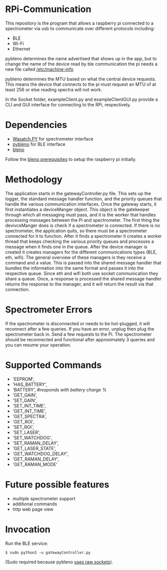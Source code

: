 # RPi-Communication

This repository is the program that allows a raspberry pi connected to a spectrometer via usb to communicate over different protocols including:
  - BLE
  - Wi-Fi
  - Ethernet

pybleno determines the name advertised that shows up in the app, but to change the name of the device read by ble communication the pi needs a new file called [/etc/machine-info](https://stackoverflow.com/questions/26299053/changing-raspberry-pi-bluetooth-device-name)

pybleno determines the MTU based on what the central device requests. This means the device that connects to the pi must request an MTU of at least 256 or else reading spectra will not work.

In the Socket folder, exampleClient.py and exampleClientGUI.py provide a CLI and GUI interface for connecting to the RPi, respectively.

# Dependencies

- [Wasatch.PY](https://github.com/WasatchPhotonics/Wasatch.PY) for spectrometer interface
- [pybleno](https://github.com/Adam-Langley/pybleno) for BLE interface
- [bleno](https://github.com/noble/bleno)

Follow the [bleno prerequisites](https://github.com/noble/bleno#prerequisites) to setup the raspberry pi initially. 

# Methodology

The application starts in the gatewayController.py file. This sets up the logger, the standard message handler function, and the priority queues that handle the various communication interfaces. Once the gateway starts, it first instantiates a deviceManger object. This object is the gatekeeper through which all messaging must pass, and it is the worker that handles processing messages between the Pi and spectrometer. The first thing the devivceManger does is check if a spectrometer is connected. If there is no spectrometer, the application quits, so there must be a spectrometer connected for it to function. After it finds a spectrometer it creates a worker thread that keeps checking the various priority queues and processes a message when it finds one in the queue. After the device manager is created it creates managers for the different communications types (BLE, eth, wifi). The general overview of these managers is they receive a command and a value. This is passed into the shared message handler that bundles the information into the same format and passes it into the respective queue. Since eth and wifi both use socket communication they share a queue. Once, a response is processed the shared message handler returns the response to the manager, and it will return the result via that connection.

# Spectrometer Errors

If the spectrometer is disconnected or needs to be hot-plugged, it will reconnect after a few queries. If you have an error, unplug then plug the spectrometer back in. Send a few requests to the Pi. The spectrometer should be reconnected and functional after approximately 3 queries and you can resume your operation.

# Supported Commands

- 'EEPROM',
- 'HAS_BATTERY',
- 'BATTERY', *#responds with battery charge %*
- 'GET_GAIN',
- 'SET_GAIN',
- 'SET_INT_TIME',
- 'GET_INT_TIME',
- 'GET_SPECTRA',
- 'GET_ROI',
- 'SET_ROI',
- 'SET_LASER',
- 'SET_WATCHDOG',
- 'SET_RAMAN_DELAY',
- 'GET_LASER_STATE',
- 'GET_WATCHDOG_DELAY',
- 'GET_RAMAN_DELAY',
- 'GET_RAMAN_MODE'

# Future possible features
- multiple spectrometer support
- additional commands
- http web page view

# Invocation

Run the BLE service:

    $ sudo python3 -u gatewayController.py

(Sudo required because pybleno [uses raw sockets](https://github.com/Adam-Langley/pybleno/issues/12#issuecomment-386927390)).

